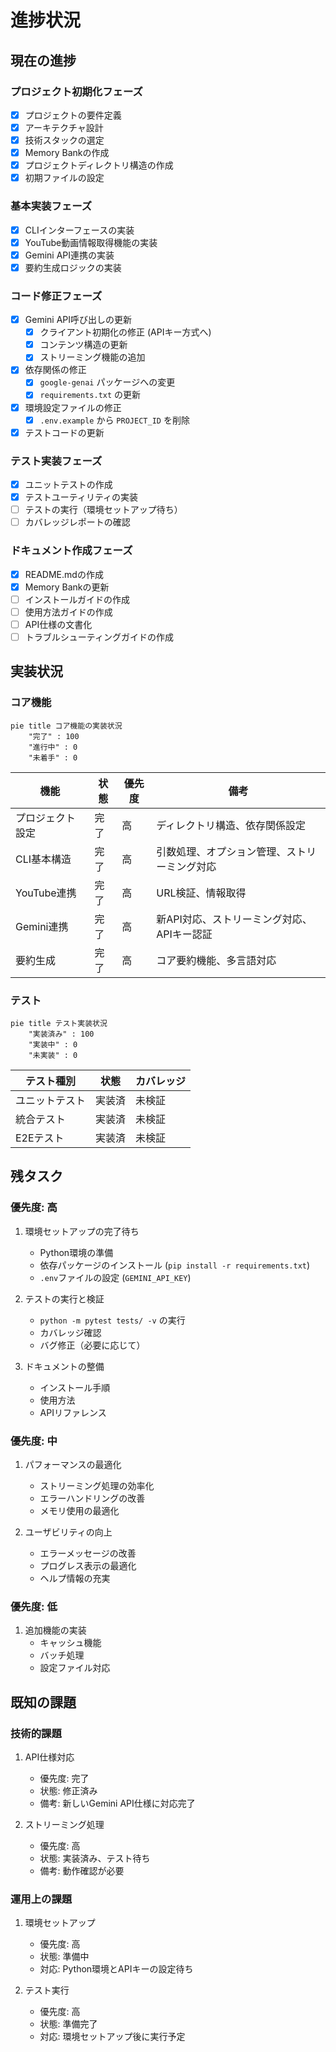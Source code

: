 # 進捗状況

## 現在の進捗

### プロジェクト初期化フェーズ
- [x] プロジェクトの要件定義
- [x] アーキテクチャ設計
- [x] 技術スタックの選定
- [x] Memory Bankの作成
- [x] プロジェクトディレクトリ構造の作成
- [x] 初期ファイルの設定

### 基本実装フェーズ
- [x] CLIインターフェースの実装
- [x] YouTube動画情報取得機能の実装
- [x] Gemini API連携の実装
- [x] 要約生成ロジックの実装

### コード修正フェーズ
- [x] Gemini API呼び出しの更新
  - [x] クライアント初期化の修正 (APIキー方式へ)
  - [x] コンテンツ構造の更新
  - [x] ストリーミング機能の追加
- [x] 依存関係の修正
  - [x] `google-genai` パッケージへの変更
  - [x] `requirements.txt` の更新
- [x] 環境設定ファイルの修正
  - [x] `.env.example` から `PROJECT_ID` を削除
- [x] テストコードの更新

### テスト実装フェーズ
- [x] ユニットテストの作成
- [x] テストユーティリティの実装
- [ ] テストの実行（環境セットアップ待ち）
- [ ] カバレッジレポートの確認

### ドキュメント作成フェーズ
- [x] README.mdの作成
- [x] Memory Bankの更新
- [ ] インストールガイドの作成
- [ ] 使用方法ガイドの作成
- [ ] API仕様の文書化
- [ ] トラブルシューティングガイドの作成

## 実装状況

### コア機能
```mermaid
pie title コア機能の実装状況
    "完了" : 100
    "進行中" : 0
    "未着手" : 0
```

| 機能 | 状態 | 優先度 | 備考 |
|------|------|--------|------|
| プロジェクト設定 | 完了 | 高 | ディレクトリ構造、依存関係設定 |
| CLI基本構造 | 完了 | 高 | 引数処理、オプション管理、ストリーミング対応 |
| YouTube連携 | 完了 | 高 | URL検証、情報取得 |
| Gemini連携 | 完了 | 高 | 新API対応、ストリーミング対応、APIキー認証 |
| 要約生成 | 完了 | 高 | コア要約機能、多言語対応 |

### テスト
```mermaid
pie title テスト実装状況
    "実装済み" : 100
    "実装中" : 0
    "未実装" : 0
```

| テスト種別 | 状態 | カバレッジ |
|------------|------|------------|
| ユニットテスト | 実装済 | 未検証 |
| 統合テスト | 実装済 | 未検証 |
| E2Eテスト | 実装済 | 未検証 |

## 残タスク

### 優先度: 高
1. 環境セットアップの完了待ち
   - Python環境の準備
   - 依存パッケージのインストール (`pip install -r requirements.txt`)
   - `.env`ファイルの設定 (`GEMINI_API_KEY`)

2. テストの実行と検証
   - `python -m pytest tests/ -v` の実行
   - カバレッジ確認
   - バグ修正（必要に応じて）

3. ドキュメントの整備
   - インストール手順
   - 使用方法
   - APIリファレンス

### 優先度: 中
1. パフォーマンスの最適化
   - ストリーミング処理の効率化
   - エラーハンドリングの改善
   - メモリ使用の最適化

2. ユーザビリティの向上
   - エラーメッセージの改善
   - プログレス表示の最適化
   - ヘルプ情報の充実

### 優先度: 低
1. 追加機能の実装
   - キャッシュ機能
   - バッチ処理
   - 設定ファイル対応

## 既知の課題

### 技術的課題
1. API仕様対応
   - 優先度: 完了
   - 状態: 修正済み
   - 備考: 新しいGemini API仕様に対応完了

2. ストリーミング処理
   - 優先度: 高
   - 状態: 実装済み、テスト待ち
   - 備考: 動作確認が必要

### 運用上の課題
1. 環境セットアップ
   - 優先度: 高
   - 状態: 準備中
   - 対応: Python環境とAPIキーの設定待ち

2. テスト実行
   - 優先度: 高
   - 状態: 準備完了
   - 対応: 環境セットアップ後に実行予定